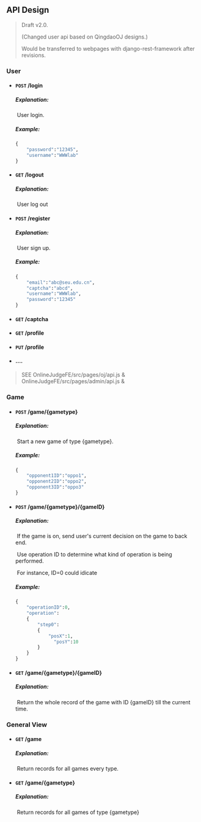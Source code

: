 ## API Design

> Draft v2.0. 
>
> (Changed user api based on QingdaoOJ designs.)
>
> Would be transferred to webpages with django-rest-framework after revisions.

### User

* #### ``POST``  /login 

  ##### Explanation:

  ​	User login.

  ##### Example:

  ```python
  {
      "password":"12345",
      "username":"WWWlab"
  }
  ```

* #### ``GET`` /logout

  ##### Explanation: 

  ​	User log out

* #### ``POST`` /register

  ##### Explanation:

  ​	User sign up.

  ##### Example:

  ```python
  {
      "email":"abc@seu.edu.cn",
      "captcha":"abcd",
      "username":"WWWlab",
      "password":"12345"
  }
  ```

* #### ``GET`` /captcha

* #### ``GET`` /profile

* #### ``PUT`` /profile

* #### ....


> SEE OnlineJudgeFE/src/pages/oj/api.js & OnlineJudgeFE/src/pages/admin/api.js & 


### Game

* #### ``POST`` /game/{gametype}

  ##### Explanation:

  ​	Start a new game of type {gametype}.

  ##### Example:

  ```python
  {
      "opponent1ID":"oppo1",
      "opponent2ID":"oppo2",
      "opponent3ID":"oppo3"
  }
  ```

* #### ``POST`` /game/{gametype}/{gameID}

  ##### Explanation:

  ​	If the game is on, send user's current decision on the game to back end. 

  ​	Use operation ID to determine what kind of operation is being performed.

  ​	For instance, ID=0 could idicate

  ##### Example:

  ```python
  {
      "operationID":0,
      "operation":
      {
          "step0":
          {
              "posX":1,
     			"posY":10
          }
      }
  }
  ```

* #### ``GET`` /game/{gametype}/{gameID}

  ##### Explanation:

  ​	Return the whole record of the game with ID {gameID} till the current time.


### General View

* #### ``GET`` /game

  ##### Explanation:

  ​	Return records for all games every type.

* #### ``GET`` /game/{gametype}

  ##### Explanation:

  ​	Return records for all games of type {gametype}